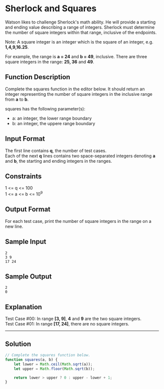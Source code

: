 # Sherlock and Squares

Watson likes to challenge Sherlock's math ability. He will provide a starting and ending value describing a range of integers. Sherlock must determine the number of square integers within that range, inclusive of the endpoints.

Note: A square integer is an integer which is the square of an integer, e.g. **1,4,9,16.25**.

For example, the range is **a = 24** and **b = 49**, inclusive. There are three square integers in the range: **25, 36** and **49**.

## Function Description

Complete the squares function in the editor below. It should return an integer representing the number of square integers in the inclusive range from **a** to **b**.

squares has the following parameter(s):

- a: an integer, the lower range boundary
- b: an integer, the uppere range boundary


## Input Format

The first line contains **q**, the number of test cases. <br/>
Each of the next **q** lines contains two space-separated integers denoting **a** and **b**, the starting and ending integers in the ranges.


## Constraints 

1 <= q <= 100 <br/>
1 <= a <= b <= 10<sup>9</sup>

## Output Format

For each test case, print the number of square integers in the range on a new line.

## Sample Input 

```
2
3 9
17 24
```

## Sample Output 

```
2
0
```

## Explanation 

Test Case #00: In range **[3, 9]**, **4** and **9** are the two square integers. <br/>
Test Case #01: In range **[17, 24]**, there are no square integers.

---

## Solution

```javascript
// Complete the squares function below.
function squares(a, b) {
    let lower = Math.ceil(Math.sqrt(a));
    let upper = Math.floor(Math.sqrt(b));

    return lower > upper ? 0 : upper - lower + 1;
}
```
